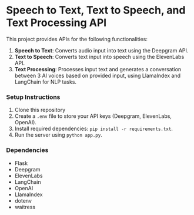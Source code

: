 # Speech to Text, Text to Speech, and Text Processing API

This project provides APIs for the following functionalities:

1. **Speech to Text**: Converts audio input into text using the Deepgram API.
2. **Text to Speech**: Converts text input into speech using the ElevenLabs API.
3. **Text Processing**: Processes input text and generates a conversation between 3 AI voices based on provided input, using LlamaIndex and LangChain for NLP tasks.

### Setup Instructions

1. Clone this repository
2. Create a `.env` file to store your API keys (Deepgram, ElevenLabs, OpenAI).
3. Install required dependencies: `pip install -r requirements.txt`.
4. Run the server using `python app.py`.

### Dependencies

- Flask
- Deepgram
- ElevenLabs
- LangChain
- OpenAI
- LlamaIndex
- dotenv
- waitress
